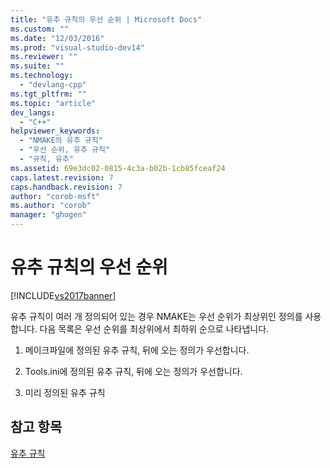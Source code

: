 ```yaml
---
title: "유추 규칙의 우선 순위 | Microsoft Docs"
ms.custom: ""
ms.date: "12/03/2016"
ms.prod: "visual-studio-dev14"
ms.reviewer: ""
ms.suite: ""
ms.technology: 
  - "devlang-cpp"
ms.tgt_pltfrm: ""
ms.topic: "article"
dev_langs: 
  - "C++"
helpviewer_keywords: 
  - "NMAKE의 유추 규칙"
  - "우선 순위, 유추 규칙"
  - "규칙, 유추"
ms.assetid: 69e3dc02-0815-4c3a-b02b-1cb85fceaf24
caps.latest.revision: 7
caps.handback.revision: 7
author: "corob-msft"
ms.author: "corob"
manager: "ghogen"
---
```

# 유추 규칙의 우선 순위
[!INCLUDE[vs2017banner](../assembler/inline/includes/vs2017banner.md)]

유추 규칙이 여러 개 정의되어 있는 경우 NMAKE는 우선 순위가 최상위인 정의를 사용합니다.  다음 목록은 우선 순위를 최상위에서 최하위 순으로 나타냅니다.  
  
1.  메이크파일에 정의된 유추 규칙, 뒤에 오는 정의가 우선합니다.  
  
2.  Tools.ini에 정의된 유추 규칙, 뒤에 오는 정의가 우선합니다.  
  
3.  미리 정의된 유추 규칙  
  
## 참고 항목  
 [유추 규칙](../build/inference-rules.md)